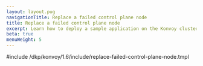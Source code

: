 ```yaml
---
layout: layout.pug
navigationTitle: Replace a failed control plane node
title: Replace a failed control plane node
excerpt: Learn how to deploy a sample application on the Konvoy cluster
beta: true
menuWeight: 5
---
```


<!-- markdownlint-disable MD004 MD007 MD025 MD030 MD018-->

#include /dkp/konvoy/1.6/include/replace-failed-control-plane-node.tmpl

